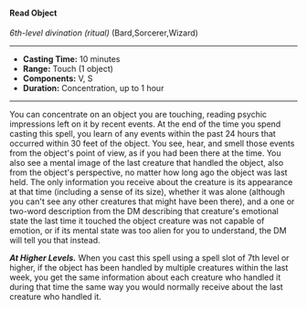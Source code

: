 #### Read Object
*6th-level divination* *(ritual)* (Bard,Sorcerer,Wizard)
___
- **Casting Time:** 10 minutes
- **Range:** Touch (1 object)
- **Components:** V, S
- **Duration:** Concentration, up to 1 hour
---
You can concentrate on an object you are touching,
reading psychic impressions left on it by recent
events. At the end of the time you spend casting
this spell, you learn of any events within the past 24
hours that occurred within 30 feet of the object. You
see, hear, and smell those events from the object's
point of view, as if you had been there at the time.
You also see a mental image of the last creature
that handled the object, also from the object's
perspective, no matter how long ago the object was
last held. The only information you receive about
the creature is its appearance at that time
(including a sense of its size), whether it was alone
(although you can't see any other creatures that
might have been there), and a one or two-word
description from the DM describing that creature's
emotional state the last time it touched the object
creature was not capable of emotion, or if its mental
state was too alien for you to understand, the DM
will tell you that instead.

***At Higher Levels.***  When you cast this spell using
a spell slot of 7th level or higher, if the object has
been handled by multiple creatures within the last
week, you get the same information about each
creature who handled it during that time the same
way you would normally receive about the last
creature who handled it.
